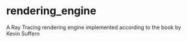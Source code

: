 # rendering_engine
A Ray Tracing rendering engine implemented according to the book by Kevin Suffern
